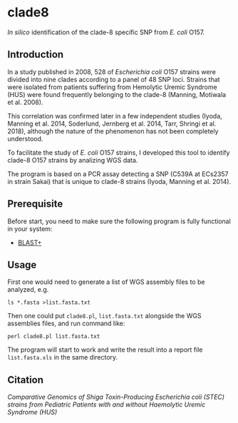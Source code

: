 # clade8
_In silico_ identification of the clade-8 specific SNP from _E. coli_ O157.

## Introduction

In a study published in 2008, 528 of _Escherichia coli_ O157 strains were divided into nine clades according to a panel of 48 SNP loci. Strains that were isolated from patients suffering from Hemolytic Uremic Syndrome (HUS) were found frequently belonging to the clade-8 (Manning, Motiwala et al. 2008). 

This correlation was confirmed later in a few independent studies (Iyoda, Manning et al. 2014, Soderlund, Jernberg et al. 2014, Tarr, Shringi et al. 2018), although the nature of the phenomenon has not been completely understood.

To facilitate the study of _E. coli_ O157 strains, I developed this tool to identify clade-8 O157 strains by analizing WGS data.

The program is based on a PCR assay detecting a SNP (C539A at ECs2357 in strain Sakai) that is unique to clade-8 strains (Iyoda, Manning et al. 2014).

## Prerequisite
Before start, you need to make sure the following program is fully functional in your system:
   * [BLAST+](https://ftp.ncbi.nlm.nih.gov/blast/executables/blast+/LATEST/)

## Usage
First one would need to generate a list of WGS assembly files to be analyzed, e.g.

    ls *.fasta >list.fasta.txt

Then one could put `clade8.pl`, `list.fasta.txt` alongside the WGS assemblies files, and run command like:

    perl clade8.pl list.fasta.txt

The program will start to work and write the result into a report file `list.fasta.xls` in the same directory.

## Citation
_Comparative Genomics of Shiga Toxin-Producing Escherichia coli (STEC) strains from Pediatric Patients with and without Haemolytic Uremic Syndrome (HUS)_

